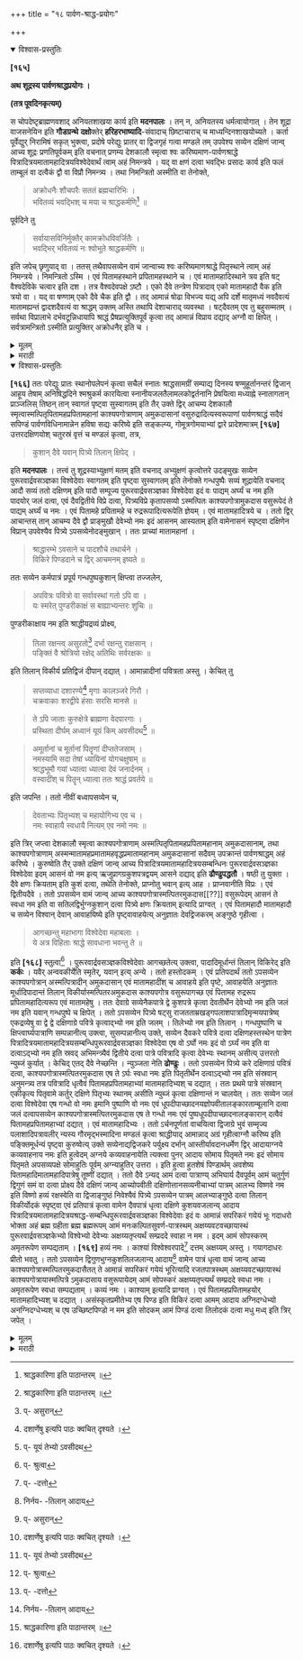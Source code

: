 +++
title = "१८ पार्वण-श्राद्ध-प्रयोगः"

+++


<details open><summary>विश्वास-प्रस्तुतिः</summary>

**[१६५]**

**अथ शूद्रस्य पार्वणश्राद्धप्रयोगः ।**

**(तत्र पूवदिनकृत्यम्)**

स चोपदेष्टृब्राह्मणवशाद् अनियतशाखया कार्य इति **मदनपालः** । तन् न, अनियतस्य धर्मत्वायोगात् । तेन शूद्रा वाजसनेयिन इति **गौडग्रन्थे** **दक्षो**क्तेर् **हरिहरभाष्यादि**-संवादाच् छिष्टाचाराच् च माध्यन्दिनशाखयोच्यते । कर्ता पूर्वेद्युर् निरामिषं सकृत् भुक्त्वा, प्रदोषे परेद्युः प्रातर् वा द्विजगृहं गत्वा मण्डले तम् उपवेश्य सव्येन दक्षिणं जान्व् आच्य शूद्रः प्रणतिपूर्वकम् इति वचनात् प्रणम्य देशकालौ स्मृत्वा श्वः करिष्यमाण-पार्वणश्राद्धे पित्रादित्रयमातामहादित्रयविश्वेदेवार्थं त्वाम् अहं निमन्त्रये । यद् वा क्षणं दत्वा भवद्भिः प्रसादः कार्य इति फलं ताम्बूलं वा दत्वैकं द्वौ वा विप्रौ निमन्त्र्य । तथा निमन्त्रितो अस्मीति वा तेनोक्ते,

> अक्रोधनैः शौचपरैः सततं ब्रह्मचारिभिः ।  
भवितव्यं भवद्भिश् च मया च श्राद्धकर्मणि[^१] ॥

[^१]: श्राद्धकारिणा इति पाठान्तरम् ॥

पूर्वदिने तु 

> सर्वायासविनिर्मुक्तैर् कामक्रोधविवर्जितैः ।  
भवद्भिर् भवितव्यं नः श्वोभूते श्राद्धकर्मणि ॥

इति जपेच् छृणुयाद् वा । ततस् तथैवापसव्येन वामं जान्वाच्य श्वः करिष्यमाणश्राद्धे पितृस्थाने त्वाम् अहं निमन्त्रये । निमन्त्रितो ऽस्मि । एवं पितामहस्थाने प्रपितामहस्थाने च । एवं मातामहादिस्थाने त्रय इति षट् वैश्वदेविके चत्वार इति दश । तत्र वैश्वदेवपक्षे ऽष्टौ । एको दैवे तन्त्रेण पित्रादाव् एको मातामहादौ वैक इति त्रयो वा । यद् वा षण्णाम् एको दैवे चैक इति द्वौ । तद् आमान्नं षोढा विभज्य यद्य् अपि दर्शे मातृमध्यं नवदैवत्यं मातामह्यन्तं द्वादशदैवत्यं वा श्राद्धम् उक्तम् अस्ति तथापि देशाचाराद् व्यवस्था । षट्दैवतम् एव तु बहुसम्मतम् । सर्वथा विप्रालाभे दर्भवटून्निधायापि श्राद्धं प्रैषप्रत्युक्तिपूर्वं कृत्वा तद् आमान्नं विप्राय दद्याद् अग्नौ वा क्षिपेत् । सर्वत्रामन्त्रितो ऽस्मीति प्रत्युक्तिर् अक्रोधनैर् इति च ।
</details>

<details><summary>मूलम्</summary>

**[१६५]**

**अथ शूद्रस्य पार्वणश्राद्धप्रयोगः ।**

**(तत्र पूवदिनकृत्यम्)**

स चोपदेष्टृब्राह्मणवशाद् अनियतशाखया कार्य इति **मदनपालः** । तन् न, अनियतस्य धर्मत्वायोगात् । तेन शूद्रा वाजसनेयिन इति **गौडग्रन्थे** **दक्षो**क्तेर् **हरिहरभाष्यादि**-संवादाच् छिष्टाचाराच् च माध्यन्दिनशाखयोच्यते । कर्ता पूर्वेद्युर् निरामिषं सकृत् भुक्त्वा, प्रदोषे परेद्युः प्रातर् वा द्विजगृहं गत्वा मण्डले तम् उपवेश्य सव्येन दक्षिणं जान्व् आच्य शूद्रः प्रणतिपूर्वकम् इति वचनात् प्रणम्य देशकालौ स्मृत्वा श्वः करिष्यमाण-पार्वणश्राद्धे पित्रादित्रयमातामहादित्रयविश्वेदेवार्थं त्वाम् अहं निमन्त्रये । यद् वा क्षणं दत्वा भवद्भिः प्रसादः कार्य इति फलं ताम्बूलं वा दत्वैकं द्वौ वा विप्रौ निमन्त्र्य । तथा निमन्त्रितो अस्मीति वा तेनोक्ते,

> अक्रोधनैः शौचपरैः सततं ब्रह्मचारिभिः ।  
भवितव्यं भवद्भिश् च मया च श्राद्धकर्मणि[^१] ॥

[^१]: श्राद्धकारिणा इति पाठान्तरम् ॥

पूर्वदिने तु 

> सर्वायासविनिर्मुक्तैर् कामक्रोधविवर्जितैः ।  
भवद्भिर् भवितव्यं नः श्वोभूते श्राद्धकर्मणि ॥

इति जपेच् छृणुयाद् वा । ततस् तथैवापसव्येन वामं जान्वाच्य श्वः करिष्यमाणश्राद्धे पितृस्थाने त्वाम् अहं निमन्त्रये । निमन्त्रितो ऽस्मि । एवं पितामहस्थाने प्रपितामहस्थाने च । एवं मातामहादिस्थाने त्रय इति षट् वैश्वदेविके चत्वार इति दश । तत्र वैश्वदेवपक्षे ऽष्टौ । एको दैवे तन्त्रेण पित्रादाव् एको मातामहादौ वैक इति त्रयो वा । यद् वा षण्णाम् एको दैवे चैक इति द्वौ । तद् आमान्नं षोढा विभज्य यद्य् अपि दर्शे मातृमध्यं नवदैवत्यं मातामह्यन्तं द्वादशदैवत्यं वा श्राद्धम् उक्तम् अस्ति तथापि देशाचाराद् व्यवस्था । षट्दैवतम् एव तु बहुसम्मतम् । सर्वथा विप्रालाभे दर्भवटून्निधायापि श्राद्धं प्रैषप्रत्युक्तिपूर्वं कृत्वा तद् आमान्नं विप्राय दद्याद् अग्नौ वा क्षिपेत् । सर्वत्रामन्त्रितो ऽस्मीति प्रत्युक्तिर् अक्रोधनैर् इति च । 

</details>

<details><summary>मराठी</summary>

यानन्तर शूद्राचा पार्वणश्राद्धप्रयोग साङ्गतो. 

तो, "याज्ञिक चालविणाऱ्या पुरोहिताची जी शाखा असेल, त्या शाखेने करावा," असे मदनपाल ह्मणतो, ते योग्य नाहीम्; कारण, में अनियमित असेल त्याम धर्मत्वाचा असम्भ व आहे. याकरितां" - शूद्र, वाजसनेयी होत," असे गौडग्रन्थाम्त दक्षवचन असून हरिहर भाष्यादिकाञ्चाही तसाच अभिप्राय असून, शिष्टाचार तदनुसारच आहे झणून, हा प्रयोग, माध्यन्दिनीयशाखेने चालवावा. तो असा की,-श्राद्धक ने पूर्व दिवशी मांसरहि. त, एक वेळ दिवसाच जेवून, त्याच दिवसी प्रदोषकाली, किंवा श्राद्धदिवसीं प्रातःकाळी ब्राह्मणाञ्च्या घरी जाऊन, मण्डलावर त्याम्स बसवून, डाव्या बाजूस उजवा हात गुडम्यान्तून घेऊन,-"शूद्राने नमस्कारपूर्वक आमन्त्रण द्यावें." असे वचन असल्यामुळे ब्राह्मणाम्स नम स्कार करून, देशकाल स्मरून - श्वः करिष्यमाण - (श्राद्धदिनीच आमन्त्रण करायाचें असेल तर, श्वः येथे अद्य ह्मणावेम्) पार्वणश्राद्धे पितृत्रयमातामहादित्रयविश्वेदेवार्थं त्वामहं निमन्त्रये । असे ह्मणावेम्. अथवा हे ह्मणून क्षण देऊन,- भवद्भिः प्रसादः कार्यः ह्मणून फल किंवा ताम्बूल देऊन, एक किंवा दोन ब्राह्मणाम्स आमन्त्रण देऊन, बहुत बरें (अथवा निमन्त्रितोस्मि) असे त्याने मटल्यावर,- 

> अक्रोधनः शौचपरैः सततं ब्रह्मचारिभिः ॥  
भवितव्यं भवद्भिश्च मया च श्राद्धकारिणा ॥ १ ॥ 

हा मन्त्र ह्मणावा. पूर्व दिवसीं आमन्त्रण करायाचे असेल तर, 

> सर्वायासविनिर्मुक्तैः कामक्रोधविवर्जितैः ॥  
भवद्भिर्भवितव्यं नः श्वोभूते श्राद्धकर्मणि ॥ १ ॥ 

मणून प्रार्थना करावी. नन्तर त सेम्च अपमव्याने डाव्या गुडन्याच्या आम्त हात घेऊन,- श्वः करिष्यमाणश्राद्धे पितृस्थाने त्वामहं निमन्त्रये । अमें मटल्यावर ब्राह्मणाने निमन्त्रितोऽस्मि असे ह्मणावे. असेञ्च-पिता महमपितामहमातामहादि ३ स्थाने ह्मणून पूर्ववत् निमन्त्रण द्यावे. हे ब्राह्मण पितृ. स्थानी ६ व वैश्वदेविक ४ मिळून १०, अथवा वैश्वदेवपक्षी पित्रादि ६ व दैव २ मिळून ८, देवस्थानी १ पित्रादि १ मातामहादिस्थानी १ मिळून ३, किंवा पित्रादिद च्या स्थानी १ व देवस्थानी १ असे दोनन ब्राह्मण असावे. यान्तून पाहिने त्या पक्षाने साङ्गावे. आमान्नाचे ६ भाग करावे. जरी दर्शश्राद्धान्त, मातृमभ्य ९ देवत्य व माता मह्यम्त १२ दैवत्य श्राद्ध माङ्गितले आहे तरी, त्यान्नी देशानागनुमार व्यवस्था जाणावी. पइदैवत हेच बहुत शिष्टाम्स मान्य आहे. मर्वथा विप्र न मिळाल्यास दर्भबटु ठेवून, प्रेप व प्रतिवचनयुक्त श्राद्ध करून, विप्राम्म आमान्ने द्यावी. किंवा अग्नीत घालावी. सर्वत्र ब्राह्म. णान्नीं-आमन्त्रितोऽस्मि अमें प्रतिवचन दिल्यावर "अक्रोध०" ? अथवा "सर्वायास वि०" २ या मन्त्रान्नी प्रार्थना करावी. 
</details>

<details open><summary>विश्वास-प्रस्तुतिः</summary>

**[१६६]** ततः परेद्युः प्रातः स्थानोपलेपनं कृत्वा सचैलं स्नातः श्राद्धसामग्रीं सम्पाद्य दिनस्य षण्मुहूर्तानन्तरं द्विजान् आहूय तेषाम् अनिषिद्धदिने श्मश्रुकर्म कारयित्वा स्नानीयजलतैलामलकोद्वर्तनानि प्रेषयित्वा मध्याह्ने स्नातागतान् प्राञ्जलिस् तिष्ठन् तान् स्वागतं पृष्ट्वा सुस्वागतम् इति तैर् उक्ते द्विर् आचम्य देशकालौ स्मृत्वास्मत्पितृपितामहप्रपितामहानां काश्यपगोत्राणाम् अमुकदासानां वसुरुद्रादित्यस्वरूपाणां पार्वणश्राद्धं सदैवं सपिण्डं पार्वणविधिनामान्नेन हविषा सद्यः करिष्ये इति सङ्कल्प्य, गोमूत्रगोमयाभ्यां द्वारे प्रादेशमात्रम् **[१६७]** उत्तरदक्षिणयोश् चतुरस्रं वृत्तं च मण्डलं कृत्वा, तत्र,

> कुशान् दैवे यवान् पित्र्ये तिलान् क्षिपेद् ।

इति **मदनपालः** । तत्त्वं तु शूद्रस्याभ्युक्षणं मतम् इति वचनाद् अभ्युक्षणं कृत्वोत्तरे उदङ्मुखः सव्येन पुरूरवार्द्रवसञ्ज्ञका विश्वेदेवाः स्वागतम् इति पृष्ट्वा सुस्वागतम् इति तेनोक्ते गन्धपुष्पैः सव्यं शूद्रायेति वचनाद् आदौ सव्यं ततो दक्षिणम् इति पादौ सम्पूज्य पुरूरवार्द्रवसञ्ज्ञका विश्वेदेवा इदं वः पाद्यम् अर्घ्यं च नम इति पादयोर् जलं दत्वा, एवं दैवद्वितीये विप्रे दत्वा, पित्र्यविप्रे कृतापसव्यो ऽस्मत्पितः काश्यपगोत्रामुकदास वसुरूपेदं ते पाद्यम् अर्घ्यं च नमः । एवं पितामहे प्रपितामहे च रुद्ररूपादित्यरूपेति ज्ञेयम् । एवं मातामहादित्रये च । ततो द्विर् आचान्तस् तान् आचम्य दैवे द्वौ प्राङ्मुखौ देवेभ्यो नमः इदं आसनम् आस्यताम् इति वामेनासनं स्पृष्ट्वा दक्षिणेन विप्रान् उपवेश्यैव पित्र्ये ऽपसव्येनोदङ्मुखान् । ततः प्राच्यां मातामहानां ।

> श्राद्धारम्भे ऽवसाने च पादशौचे तथार्चने ।  
विकिरे पिण्डदाने च द्विर् आचमनम् इष्यते ॥

ततः सव्येन कर्मपात्रं प्रपूर्य गन्धपुष्पकुशान् क्षिप्त्वा तज्जलेन,

> अपवित्रः पवित्रो वा सर्वावस्थां गतो ऽपि वा ।  
यः स्मरेत् पुण्डरीकाक्षं स बाह्याभ्यन्तरः शुचिः ॥

पुण्डरीकाक्षाय नम इति श्राद्धीयद्रव्यं प्रोक्ष्य,

> तिला रक्षन्त्व् असुरतो[^५८] दर्भा रक्षन्तु राक्षसान् ।  
पङ्क्तिं वै श्रोत्रियो रक्षेद् अतिथिः सर्वरक्षकः ॥

[^५८]:
     प्- असुरान्

इति तिलान् विकीर्य प्रतिद्विजं दीपान् दद्यात् । आमान्नादीनां पवित्रता अस्तु । केचित् तु 

> सप्तव्याधा दशारण्ये[^२] मृगाः कालञ्जरे गिरौ ।  
चक्रवाकाः शरद्वीपे हंसाः सरसि मानसे ॥

[^२]: दशार्णेषु इत्यपि पाठः क्वचित् दृश्यते ।

> ते ऽपि जाताः कुरुक्षेत्रे ब्राह्मणा वेदपारगाः ।  
प्रस्थिता दीर्घम् अध्वानं यूयं किम् अवसीदथ[^५९] ॥

[^५९]:
     प्- यूयं तेभ्यो ऽवसीदथ

> अमूर्तानां च मूर्तानां पितॄणां दीप्ततेजसाम् ।  
नमस्यामि सदा तेषां ध्यायिनां योगचक्षुषाम् ॥  
श्राद्धभूमौ गयां ध्यात्वा ध्यात्वा देवं जनार्दनम् ।  
वस्वादींश् च पितॄन् ध्यात्वा ततः श्राद्धं प्रवर्तये ॥

इति जपन्ति । ततो नीवीं बध्वापसव्येन च, 

> देवताभ्यः पितृभ्यश् च महायोगिभ्य एव च ।  
नमः स्वाहायै स्वधायै नित्यम् एव नमो नमः ॥

इति त्रिर् जप्त्वा देशकालौ स्मृत्वा काश्यपगोत्राणाम् अस्मत्पितृपितामहप्रपितामहानाम् अमुकदासानाम्, तथा काश्यपगोत्राणाम् अस्मन्मातामहप्रमातामहवृद्धप्रमातामहानाम् अमुकदासानां सदैवम् उपक्रान्तं पार्वणश्राद्धम् अहं करिष्ये । कुरुष्वेति तैर् उक्ते दक्षिणं जान्व् आच्य पित्रादित्रयमातामहादित्रयसम्बन्धिनः पुरूरवार्द्रवसञ्ज्ञका विश्वेदेवा इदम् आसनं वो नम इत्य् ऋजुप्रागग्रकुशपत्रद्वयम् आसने दद्याद् इति **ढौण्ढुपद्धतौ** । षष्ठी तु युक्ता । दैवे क्षणः क्रियताम् इति कुशं दत्वा, तथेति तेनोक्ते, प्राप्नोतु भवान् इत्य् आह । प्राप्नवानीति विप्रः । एवं द्वितीयदैवे । ततो ऽपसव्येन वामं जान्व् आच्य काश्यपगोत्रास्मत्पितरमुकदास[[??]] वसुरूपेदम् आसनं ते स्वधा नम इति वा सतिलद्विर्भुग्नकुशान् दत्वा पित्र्ये क्षणः क्रियताम् इत्यादि प्राग्वत् । एवं पितामहादौ मातामहादौ च सव्येन विश्वान् देवान् आवाहयिष्ये इति पृष्ट्वावाहयेत्य् अनुज्ञातः देवद्विजकरम् अङ्गुष्ठे गृहीत्वा । 

> आगच्छन्तु महाभागा विश्वेदेवा महाबलाः ।  
ये अत्र विहिताः श्राद्धे सावधाना भवन्तु ते ॥

इति **[१६८]** स्तुत्वा[^६०] । पुरूरवार्द्रवसञ्ज्ञकविश्वेदेवाः आगच्छतेत्य् उक्त्वा, पादादिमूर्धान्तं तिलान् विकिरेद् इति **कर्कः** । यवैर् अन्ववकीर्येति स्मृतेर्, यवान् इत्य् अन्ये । ततो हस्तोदकम् । एवं प्रतिपदार्थं ततो ऽपसव्येन काश्यपगोत्रान् अस्मत्पित्रादीन् अमुकदासान् एवं मातामहादींश् च आवाहये इति पृष्टे, आवाहयेति अनुज्ञातः मूर्धादिपादान्तं तिलान् विकीर्यास्मत्पितरअमुकदास काश्यपगोत्र वसुरूपागच्छ एवं पितामह रुद्ररूप प्रपितामहादित्यरूप एवं मातामहेषु । ततः देवाग्रे सव्येनैकपात्रे द्वे कुशपत्रे कृत्वा देवतीर्थेन देवेभ्यो नम इति जलं नम इति यवान् गन्धपुष्पे च क्षिपेत् । ततो ऽपसव्येन पित्र्ये षट्सु राजतताम्रखड्गपलाशपात्रादिमृन्मयपात्रेष्व् एकद्रव्येषु वा द्वे द्वे दक्षिणाग्रे पवित्रे कृत्वाद्भ्यो नम इति जलम् । तिलेभ्यो नम इति तिलान् । गन्धपुष्पाणि च क्षिप्त्वार्घ्यपात्राणि सम्पन्नानीत्य् उक्त्वा, सुसम्पन्नानीत्य् उक्ते, सव्येन दैवकरे पवित्रे दत्वा दक्षिणहस्तस्थेन पात्रेण पित्रादित्रयमातामहादित्रयसम्बन्धिपुरूरवार्द्रवसञ्ज्ञका विश्वेदेवा एष वो ऽर्घो नमः इदं वो ऽर्घ्यं नम इति वा दत्वाऽद्भ्यो नम इति स्रवद् अभिमन्त्र्यैवं द्वितीये दत्वा पात्रे पवित्रादि कृत्वा देवेभ्यः स्थानम् असीत्य् उत्तरतो न्युब्जं कुर्यात् । केचिद् एतद् दैवे नेच्छन्ति । न्युञ्जता नेति **ढोण्ढुः** । ततो ऽपसव्येन पित्र्ये करे दक्षिणाग्रं पवित्रं दत्वा, काश्यपगोत्रास्मत्पितरमुकदास एष ते ऽर्घः स्वधा नमः इति पितृतीर्थेन दत्वाऽद्भ्यो नम इति संस्रवान् अनुमन्त्र्य तत्र पवित्रादि धृत्वैवं पितामहप्रपितामहाभ्यां मातामहादिभ्यश् च दद्यात् । ततः प्रथमे पात्रे संस्रवान् एकीकृत्य पितृवामे कर्तुर् दक्षिणे पितृभ्यः स्थानम् असीति न्युब्जं कृत्वा दक्षिणान्तं न चालयेत् । ततः सव्येन जलं दत्वा विश्वेदेवा एष गन्धो वो नमः इमानि पुष्पाणि वो नमः एवं धूपदीपाच्छादनयज्ञोपवीतालङ्कारताम्बूलानि दत्वा जलं दत्वापसव्येन काश्यपगोत्रास्मत्पितरमुकदास एष ते गन्धो नमः एवं पुष्पधूपदीपाच्छादनालङ्कारान् दत्वैवं पितामहप्रपितामहाभ्यां दद्यात् । एवं मातामहादिभ्यः । ततो ऽर्चनपूर्णतां वाचयित्वा द्विजाग्रे भुवं सम्मृज्य पलाशादिपत्रावलीर् न्यस्य गौरमृद्भस्मादिना मण्डलं कृत्वा श्राद्धीयाद् आमान्नाद् अग्रं गृहीत्वाग्नौ करिष्य इति पङ्क्तिमूर्धन्यं पृष्ट्वा कुरुष्वेत्य् उक्ते सव्येनाद्यद्विजकरे पर्युक्ष्य दर्भान् आस्तीर्यावदानधर्मेण द्विर् आदायाग्नये कव्यवाहनाय नमः इति हुत्वेदम् अग्नये कव्यवाहनायेति त्यक्त्वा पुनर् आदाय सोमाय पितृमते नमः इदं सोमाय पितृमते अपसव्यपक्षे सोमाहुतिः पूर्वम् अग्न्याहुतिर् उत्तरा । इति हुत्वा हुतशेषं पिण्डार्थम् अवशेष्य पितामहादिमातामहादिपात्रेषु तूष्णीं दद्यात् । ततो दैवे ऽन्यद् आमं दत्वा पात्राण्य् अभिघार्य दैवपूर्वम् आमं चतुर्गुणं द्विगुणं समं वा दत्वा प्रोक्ष्य दैवे दक्षिणं जान्व् आच्योपवीती दक्षिणोत्तानसव्यनीचाभ्यां पात्रम् आलभ्य विष्णवे नम इति विष्णो हव्यं रक्षस्वेति वा द्विजाङ्गुष्ठं निवेश्यैवं पित्र्ये ऽपसव्येन पात्रम् आलभ्याङ्गुष्ठे दत्वा तिलान् विकीर्योदकं स्पृष्ट्वा एवं प्रतिपात्रं कृत्वा वामेन दैवपात्रं धृत्वा दक्षिणे कुशयवजलान्य् आदाय पित्रादित्रयमातामहादित्रयश्राद्ध-सम्बन्धिपुरूरवार्द्रवसञ्ज्ञका विश्वेदेवाः इदं वः आमान्नं सपरिकरं गयेयं भूः गदाधरो भोक्ता अहं ब्रह्म ग्रहीता ब्रह्म ब्रह्मरूपम् आमं मनःकल्पितसुवर्ण-पात्रस्थम् अक्षय्यवटवच्छायास्थं पुरूरवार्द्रवसञ्ज्ञकेभ्यो विश्वेभ्यो देवेभ्यः अक्षय्यतृप्त्यर्थं सम्प्रददे स्वाहा न मम । इदम् आमं सोपस्करम् अमृतरूपेण सम्पद्यताम् । **[१६९]** हव्यं नमः । काश्यां विश्वेश्वरपादे[^६१] दत्तम् अक्षय्यम् अस्तु । गयागदाधरः प्रीतो भवतु । ततो ऽपसव्येन द्विगुणभुग्नकुशतिलजलान्य् आदाय[^६२] वामेन पात्रं धृत्वा वामं जान्व् आच्य काश्यपगोत्रास्मत्पितरमुकदासैतत् ते आमान्नं सपरिकरं गयेयं भूरित्यादि रजतपात्रस्थम् अक्षय्यवटच्छायास्थं काश्यपगोत्रायास्मत्पित्रे ऽमुकदासाय वसुरूपायेदम् आमं सोपस्करं अक्षय्यतृप्त्यर्थं सम्प्रददे स्वधा नमः । अमृतरूपेण स्वधा सम्पद्यताम् । कव्यं नमः । काश्याम् इत्यादि प्राग्वत् । एवं पितामहप्रपितामहयोर् मातामहादिभ्यश् च दद्यात् । असंस्कृतप्रमीतेभ्य एष पिण्ड इति विकिरं दत्वा आमम् आदाय अग्निदग्धेभ्यो अनग्निदग्धेभ्यश् च एष उच्छिष्टपिण्डो न मम इति सोदकम् आमं पिण्डं दत्वा तिलोदकं दत्वा मधु मध्व् इति त्रिर् जपेत् । 

[^६०]:
     प्- श्रुत्वा

[^६१]:
     प्- -दत्तो

[^६२]:
     निर्नय- -तिलान् आदाय
</details>

<details><summary>मूलम्</summary>

**[१६६]** ततः परेद्युः प्रातः स्थानोपलेपनं कृत्वा सचैलं स्नातः श्राद्धसामग्रीं सम्पाद्य दिनस्य षण्मुहूर्तानन्तरं द्विजान् आहूय तेषाम् अनिषिद्धदिने श्मश्रुकर्म कारयित्वा स्नानीयजलतैलामलकोद्वर्तनानि प्रेषयित्वा मध्याह्ने स्नातागतान् प्राञ्जलिस् तिष्ठन् तान् स्वागतं पृष्ट्वा सुस्वागतम् इति तैर् उक्ते द्विर् आचम्य देशकालौ स्मृत्वास्मत्पितृपितामहप्रपितामहानां काश्यपगोत्राणाम् अमुकदासानां वसुरुद्रादित्यस्वरूपाणां पार्वणश्राद्धं सदैवं सपिण्डं पार्वणविधिनामान्नेन हविषा सद्यः करिष्ये इति सङ्कल्प्य, गोमूत्रगोमयाभ्यां द्वारे प्रादेशमात्रम् **[१६७]** उत्तरदक्षिणयोश् चतुरस्रं वृत्तं च मण्डलं कृत्वा, तत्र,

> कुशान् दैवे यवान् पित्र्ये तिलान् क्षिपेद् ।

इति **मदनपालः** । तत्त्वं तु शूद्रस्याभ्युक्षणं मतम् इति वचनाद् अभ्युक्षणं कृत्वोत्तरे उदङ्मुखः सव्येन पुरूरवार्द्रवसञ्ज्ञका विश्वेदेवाः स्वागतम् इति पृष्ट्वा सुस्वागतम् इति तेनोक्ते गन्धपुष्पैः सव्यं शूद्रायेति वचनाद् आदौ सव्यं ततो दक्षिणम् इति पादौ सम्पूज्य पुरूरवार्द्रवसञ्ज्ञका विश्वेदेवा इदं वः पाद्यम् अर्घ्यं च नम इति पादयोर् जलं दत्वा, एवं दैवद्वितीये विप्रे दत्वा, पित्र्यविप्रे कृतापसव्यो ऽस्मत्पितः काश्यपगोत्रामुकदास वसुरूपेदं ते पाद्यम् अर्घ्यं च नमः । एवं पितामहे प्रपितामहे च रुद्ररूपादित्यरूपेति ज्ञेयम् । एवं मातामहादित्रये च । ततो द्विर् आचान्तस् तान् आचम्य दैवे द्वौ प्राङ्मुखौ देवेभ्यो नमः इदं आसनम् आस्यताम् इति वामेनासनं स्पृष्ट्वा दक्षिणेन विप्रान् उपवेश्यैव पित्र्ये ऽपसव्येनोदङ्मुखान् । ततः प्राच्यां मातामहानां ।

> श्राद्धारम्भे ऽवसाने च पादशौचे तथार्चने ।  
विकिरे पिण्डदाने च द्विर् आचमनम् इष्यते ॥

ततः सव्येन कर्मपात्रं प्रपूर्य गन्धपुष्पकुशान् क्षिप्त्वा तज्जलेन,

> अपवित्रः पवित्रो वा सर्वावस्थां गतो ऽपि वा ।  
यः स्मरेत् पुण्डरीकाक्षं स बाह्याभ्यन्तरः शुचिः ॥

पुण्डरीकाक्षाय नम इति श्राद्धीयद्रव्यं प्रोक्ष्य,

> तिला रक्षन्त्व् असुरतो[^५८] दर्भा रक्षन्तु राक्षसान् ।  
पङ्क्तिं वै श्रोत्रियो रक्षेद् अतिथिः सर्वरक्षकः ॥

[^५८]:
     प्- असुरान्

इति तिलान् विकीर्य प्रतिद्विजं दीपान् दद्यात् । आमान्नादीनां पवित्रता अस्तु । <u>केचित्</u> तु 

> सप्तव्याधा दशारण्ये[^२] मृगाः कालञ्जरे गिरौ ।  
चक्रवाकाः शरद्वीपे हंसाः सरसि मानसे ॥

[^२]: दशार्णेषु इत्यपि पाठः क्वचित् दृश्यते ।

> ते ऽपि जाताः कुरुक्षेत्रे ब्राह्मणा वेदपारगाः ।  
प्रस्थिता दीर्घम् अध्वानं यूयं किम् अवसीदथ[^५९] ॥

[^५९]:
     प्- यूयं तेभ्यो ऽवसीदथ

> अमूर्तानां च मूर्तानां पितॄणां दीप्ततेजसाम् ।  
नमस्यामि सदा तेषां ध्यायिनां योगचक्षुषाम् ॥  
श्राद्धभूमौ गयां ध्यात्वा ध्यात्वा देवं जनार्दनम् ।  
वस्वादींश् च पितॄन् ध्यात्वा ततः श्राद्धं प्रवर्तये ॥

इति जपन्ति । ततो नीवीं बध्वापसव्येन च, 

> देवताभ्यः पितृभ्यश् च महायोगिभ्य एव च ।  
नमः स्वाहायै स्वधायै नित्यम् एव नमो नमः ॥

इति त्रिर् जप्त्वा देशकालौ स्मृत्वा काश्यपगोत्राणाम् अस्मत्पितृपितामहप्रपितामहानाम् अमुकदासानाम्, तथा काश्यपगोत्राणाम् अस्मन्मातामहप्रमातामहवृद्धप्रमातामहानाम् अमुकदासानां सदैवम् उपक्रान्तं पार्वणश्राद्धम् अहं करिष्ये । कुरुष्वेति तैर् उक्ते दक्षिणं जान्व् आच्य पित्रादित्रयमातामहादित्रयसम्बन्धिनः पुरूरवार्द्रवसञ्ज्ञका विश्वेदेवा इदम् आसनं वो नम इत्य् ऋजुप्रागग्रकुशपत्रद्वयम् आसने दद्याद् इति **ढौण्ढुपद्धतौ** । षष्ठी तु युक्ता । दैवे क्षणः क्रियताम् इति कुशं दत्वा, तथेति तेनोक्ते, प्राप्नोतु भवान् इत्य् आह । प्राप्नवानीति विप्रः । एवं द्वितीयदैवे । ततो ऽपसव्येन वामं जान्व् आच्य काश्यपगोत्रास्मत्पितरमुकदास[[??]] वसुरूपेदम् आसनं ते स्वधा नम इति वा सतिलद्विर्भुग्नकुशान् दत्वा पित्र्ये क्षणः क्रियताम् इत्यादि प्राग्वत् । एवं पितामहादौ मातामहादौ च सव्येन विश्वान् देवान् आवाहयिष्ये इति पृष्ट्वावाहयेत्य् अनुज्ञातः देवद्विजकरम् अङ्गुष्ठे गृहीत्वा । 

> आगच्छन्तु महाभागा विश्वेदेवा महाबलाः ।  
ये अत्र विहिताः श्राद्धे सावधाना भवन्तु ते ॥

इति **[१६८]** स्तुत्वा[^६०] । पुरूरवार्द्रवसञ्ज्ञकविश्वेदेवाः आगच्छतेत्य् उक्त्वा, पादादिमूर्धान्तं तिलान् विकिरेद् इति **कर्कः** । यवैर् अन्ववकीर्येति स्मृतेर्, यवान् इत्य् <u>अन्ये</u> । ततो हस्तोदकम् । एवं प्रतिपदार्थं ततो ऽपसव्येन काश्यपगोत्रान् अस्मत्पित्रादीन् अमुकदासान् एवं मातामहादींश् च आवाहये इति पृष्टे, आवाहयेति अनुज्ञातः मूर्धादिपादान्तं तिलान् विकीर्यास्मत्पितरअमुकदास काश्यपगोत्र वसुरूपागच्छ एवं पितामह रुद्ररूप प्रपितामहादित्यरूप एवं मातामहेषु । ततः देवाग्रे सव्येनैकपात्रे द्वे कुशपत्रे कृत्वा देवतीर्थेन देवेभ्यो नम इति जलं नम इति यवान् गन्धपुष्पे च क्षिपेत् । ततो ऽपसव्येन पित्र्ये षट्सु राजतताम्रखड्गपलाशपात्रादिमृन्मयपात्रेष्व् एकद्रव्येषु वा द्वे द्वे दक्षिणाग्रे पवित्रे कृत्वाद्भ्यो नम इति जलम् । तिलेभ्यो नम इति तिलान् । गन्धपुष्पाणि च क्षिप्त्वार्घ्यपात्राणि सम्पन्नानीत्य् उक्त्वा, सुसम्पन्नानीत्य् उक्ते, सव्येन दैवकरे पवित्रे दत्वा दक्षिणहस्तस्थेन पात्रेण पित्रादित्रयमातामहादित्रयसम्बन्धिपुरूरवार्द्रवसञ्ज्ञका विश्वेदेवा एष वो ऽर्घो नमः इदं वो ऽर्घ्यं नम इति वा दत्वाऽद्भ्यो नम इति स्रवद् अभिमन्त्र्यैवं द्वितीये दत्वा पात्रे पवित्रादि कृत्वा देवेभ्यः स्थानम् असीत्य् उत्तरतो न्युब्जं कुर्यात् । <u>केचिद्</u> एतद् दैवे नेच्छन्ति । न्युञ्जता नेति **ढोण्ढुः** । ततो ऽपसव्येन पित्र्ये करे दक्षिणाग्रं पवित्रं दत्वा, काश्यपगोत्रास्मत्पितरमुकदास एष ते ऽर्घः स्वधा नमः इति पितृतीर्थेन दत्वाऽद्भ्यो नम इति संस्रवान् अनुमन्त्र्य तत्र पवित्रादि धृत्वैवं पितामहप्रपितामहाभ्यां मातामहादिभ्यश् च दद्यात् । ततः प्रथमे पात्रे संस्रवान् एकीकृत्य पितृवामे कर्तुर् दक्षिणे पितृभ्यः स्थानम् असीति न्युब्जं कृत्वा दक्षिणान्तं न चालयेत् । ततः सव्येन जलं दत्वा विश्वेदेवा एष गन्धो वो नमः इमानि पुष्पाणि वो नमः एवं धूपदीपाच्छादनयज्ञोपवीतालङ्कारताम्बूलानि दत्वा जलं दत्वापसव्येन काश्यपगोत्रास्मत्पितरमुकदास एष ते गन्धो नमः एवं पुष्पधूपदीपाच्छादनालङ्कारान् दत्वैवं पितामहप्रपितामहाभ्यां दद्यात् । एवं मातामहादिभ्यः । ततो ऽर्चनपूर्णतां वाचयित्वा द्विजाग्रे भुवं सम्मृज्य पलाशादिपत्रावलीर् न्यस्य गौरमृद्भस्मादिना मण्डलं कृत्वा श्राद्धीयाद् आमान्नाद् अग्रं गृहीत्वाग्नौ करिष्य इति पङ्क्तिमूर्धन्यं पृष्ट्वा कुरुष्वेत्य् उक्ते सव्येनाद्यद्विजकरे पर्युक्ष्य दर्भान् आस्तीर्यावदानधर्मेण द्विर् आदायाग्नये कव्यवाहनाय नमः इति हुत्वेदम् अग्नये कव्यवाहनायेति त्यक्त्वा पुनर् आदाय सोमाय पितृमते नमः इदं सोमाय पितृमते अपसव्यपक्षे सोमाहुतिः पूर्वम् अग्न्याहुतिर् उत्तरा । इति हुत्वा हुतशेषं पिण्डार्थम् अवशेष्य पितामहादिमातामहादिपात्रेषु तूष्णीं दद्यात् । ततो दैवे ऽन्यद् आमं दत्वा पात्राण्य् अभिघार्य दैवपूर्वम् आमं चतुर्गुणं द्विगुणं समं वा दत्वा प्रोक्ष्य दैवे दक्षिणं जान्व् आच्योपवीती दक्षिणोत्तानसव्यनीचाभ्यां पात्रम् आलभ्य विष्णवे नम इति विष्णो हव्यं रक्षस्वेति वा द्विजाङ्गुष्ठं निवेश्यैवं पित्र्ये ऽपसव्येन पात्रम् आलभ्याङ्गुष्ठे दत्वा तिलान् विकीर्योदकं स्पृष्ट्वा एवं प्रतिपात्रं कृत्वा वामेन दैवपात्रं धृत्वा दक्षिणे कुशयवजलान्य् आदाय पित्रादित्रयमातामहादित्रयश्राद्ध-सम्बन्धिपुरूरवार्द्रवसञ्ज्ञका विश्वेदेवाः इदं वः आमान्नं सपरिकरं गयेयं भूः गदाधरो भोक्ता अहं ब्रह्म ग्रहीता ब्रह्म ब्रह्मरूपम् आमं मनःकल्पितसुवर्ण-पात्रस्थम् अक्षय्यवटवच्छायास्थं पुरूरवार्द्रवसञ्ज्ञकेभ्यो विश्वेभ्यो देवेभ्यः अक्षय्यतृप्त्यर्थं सम्प्रददे स्वाहा न मम । इदम् आमं सोपस्करम् अमृतरूपेण सम्पद्यताम् । **[१६९]** हव्यं नमः । काश्यां विश्वेश्वरपादे[^६१] दत्तम् अक्षय्यम् अस्तु । गयागदाधरः प्रीतो भवतु । ततो ऽपसव्येन द्विगुणभुग्नकुशतिलजलान्य् आदाय[^६२] वामेन पात्रं धृत्वा वामं जान्व् आच्य काश्यपगोत्रास्मत्पितरमुकदासैतत् ते आमान्नं सपरिकरं गयेयं भूरित्यादि रजतपात्रस्थम् अक्षय्यवटच्छायास्थं काश्यपगोत्रायास्मत्पित्रे ऽमुकदासाय वसुरूपायेदम् आमं सोपस्करं अक्षय्यतृप्त्यर्थं सम्प्रददे स्वधा नमः । अमृतरूपेण स्वधा सम्पद्यताम् । कव्यं नमः । काश्याम् इत्यादि प्राग्वत् । एवं पितामहप्रपितामहयोर् मातामहादिभ्यश् च दद्यात् । असंस्कृतप्रमीतेभ्य एष पिण्ड इति विकिरं दत्वा आमम् आदाय अग्निदग्धेभ्यो अनग्निदग्धेभ्यश् च एष उच्छिष्टपिण्डो न मम इति सोदकम् आमं पिण्डं दत्वा तिलोदकं दत्वा मधु मध्व् इति त्रिर् जपेत् । 

[^६०]:
     प्- श्रुत्वा

[^६१]:
     प्- -दत्तो

[^६२]:
     निर्नय- -तिलान् आदाय

</details>

<details><summary>मराठी</summary>

नन्तर दुसरे दिवशी सकाळी उठून, घरांत सारवणादिक करवून, सचैल स्नान करून, श्राद्धसाहित्य मिळवून १२ घटिका दिवस आल्यावर विप्राम्स बोलावून; त्या दिवसी ४।९।१४ शी इत्यादि तिथि, शनिवार इत्यादि योग नसल्यास त्या विप्राञ्ची हजा मत करवून, ऊन पाणी, सुगन्धी तेल, उटणे, इत्यादि त्याम्स देऊन मध्याह्नीं स्नान करून आलेल्या विप्राञ्च्या सम्मुख हात जोडून उभा राहून त्याम्स स्वागत प्रश्न करावा. “सुस्वागतम्" असे त्यान्नी मटल्यावर त्याम्स आसनावर बसवून, २ वेळ आचमन करून, देशकाल म्मरून, - अस्मत्पितृपितामहप्रपितामहानां काश्यपगोत्राणाम् अमुकदासानां वसुरुद्रादित्यस्वरूपाणां पार्वणश्राद्धं सदैवं सपिण्डं पार्वणविधिना आमान्नेन हविषा सद्यः करिप्ये । असा सङ्कल्प करून, “गोमूत्र व गायीच्या शेणाने गृहद्वाराम्त प्रादेशमात्र उत्तरेस व दक्षिणेस चतुष्कोण आणि वर्तुळ मण्डले करून, तेथें दर्भ, सव्याने यव, व अपसव्याने तीळ टाकावे. " अमें मदनपाल ह्मणतो. यान्तले तत्त्व तर - “शूद्रास अभ्युक्षण सम्मत आहे." या वचनावरून, अभ्युक्षण करून उत्तरेस किंवा उत्तराभिमुख बसून सव्याने - पुरूरवार्द्रवसञ्ज्ञका विश्वेदेवाः स्वागतं मटल्यावर, सुस्वागतं असें वि प्राने ह्मणावे. नन्तर गन्धपुप्पान्नी-“शूद्राने डावा पाय प्रथम पूनावा.'' या वचनावरून, प्रथम डावा, नन्तर उजवा पाय पुजून, पुरूरवार्द्रवसञ्ज्ञका विश्वेदेवाः इदं वः पाद्यं चार्घ्यं च नमः । ह्मणून पायांवर उदक द्यावेम्. असेम्च देवस्थानीय २ ब्राह्मणाम्स देऊन, अपस व्याने पितृस्थानीय विप्रांस - अस्मत्पितः काश्यपगोत्र अमुकदास वसुरूप इदं ते पाद्यमर्घ्यं च नमः । ह्मणून पूर्ववत् द्यावे. असेम्च पितामह रुद्ररूप प्रपितामह आदि त्यरूप इत्यादि ह्मणून पितृत्रयीस, व असेम्च मातामहादित्रयीस देऊन, आपण २ वेळ आ चमन करून व विप्राम्स करवून, देवाङ्कडे पूर्वाभिमुख २ विप्रांस, देवेभ्यो नमः इदमासनमा स्यतां ह्मणून डाव्या हाताने आसन धरून उजव्या हाताने विप्राम्स त्यांवर बसवावे. असेम्च पितृस्थानी उत्तराभिमुख ब्राह्मणाम्स बसवावे. त्याञ्च्या पूर्वेस मातामहस्थानीयाम्स बसवावेम्. " श्राद्धाच्या आरम्भी, शेवटी, पाय धुतेवेळी, पूजेत, विकिर व पिण्डदान याम्त २ वेळ आचमन करावें." हा साधारण नियम होय. नन्तर सव्याने कर्मपात्र ( ताह्मण) उदकाने भरून, त्यान्त, गन्ध, पुष्प, व दर्भ टाकून त्या उदकानेम्, 

> अपवित्रः पवित्रो वा सर्वावस्थां गतोऽपि वा ।  
यः स्मरेत्पुण्डरीकाक्षं स बाह्याभ्यन्तरः शुचिः ॥ १ ॥

पुण्डरीकाक्षाय नमः" याने श्राद्धीय द्रव्य प्रोक्षन - 

> तिला रक्षन् त्वसुरतो दर्भा रक्षन्तु राक्षसात् ॥  
पङ्क्तिं वै श्रोत्रियो रक्षेदतिथिः सर्वरक्षकः ॥ १ ॥ 

प्रणून, तिळ विखरून प्रत्येक विप्रास दीप द्यावे. आमामादीनां पवित्रतास्तु - मटल्यावर कित्येकाञ्च्या मतीम् - 

> सप्त व्याधा दशारण्ये मृगाः कालञ्जरे गिरौ ॥  
चक्रवाकाः शरद्वीपे हंसाः सरसि मानसे ॥ १ ॥  
तेऽपि[^१] जाताः कुरुक्षेत्रे ब्राह्मणा वेदपारगाः ॥  
प्रस्थिता दीर्घमध्वानं यूयं किमवसीदथ[^२] ॥ २॥ 

[^१]: तेऽभिजाता इति हरिवंशे पठ्यते ।

[^२]: हे श्लोक हरिवम्श प. ५ अ० : ४ याम्त २०१२ आहेत. वास्तविक पाहना याञ्चा एथं काही सम्बम्ध नाही, परन्तु त्याम्त कोशिका पुत्र-वाग्दुष्ट, कोध. न, हिंस्र, पिशुन, कवि, समृम व पितृवर्तीनामक ७ होते. यान्नी आपला गुरु जो गार्य याची गाय मास्न खाण्याची कथा साङ्गितली आहे. तीवरून असले तर समजत नाही.

हे २, व 

> अमूर्तानां च मूर्तानां पितॄणां दीप्ततेजसाम् ॥  
नमस्यामि सदा तेषां ध्यायिनां योगचक्षुषाम् ॥ १ ॥  
श्राद्धभूमौ गयां ध्यात्वा ध्यात्वा देवं जनार्दनम् ॥  
वस्वादींश्च पितॄन्ध्यात्वा ततः श्राद्धं प्रवर्तये ॥२॥ 

हे जपावे असे आहे. नन्तर, नीवीबन्धन करून, अपमव्याने,- "देवताभ्यः पित" १ असे ३ वेळ जपून देशकाल मरून,- 

> काश्यपगोत्राणामस्मपितृपितामहप्रपितामहानाम् अमुकदासानां तथा मातामहप्रमातामहवृद्धप्रमातामहानाम् अमुकदासानां सदैवमुपक्रान्तं पार्वणश्राद्धमहं करिष्ये । 

नन्तर-कुरुष्व अमें न्यान्नी मटल्यावर, उजवेकडून हस्त घेऊन पि त्रादित्रयमातामहादित्रयसम्बन्धिनः पुरूरवाईवसञ्ज्ञका विश्वेदेवाः इदमासनं वो नमः । ह्मणून “पूर्वम अग्र करून, सरळ दर्भाच्या २ काड्या आसनार्थ द्याव्या." अमें-ढोण्डु (धोण्ड) पद्धतीत साङ्गितले आहे. येथे पष्ठी विभक्ति असणे युक्त आहे. दैवे क्षणः क्रियतां ह्मणून दर्भ देऊन, तथा. असें मटल्यावर --- प्राप्नोतु भवान् अमें आपण, व प्राप्नवानि अमें विप्रान्नी ह्मणावेम्. अमेच दुसन्या देवस्थानीय ब्रा ह्मणाची पूजा करून, अपसव्याने डाव्या गुडघ्यान्तून हात घेउन,-- काश्यपगोत्रास्मत्पितरमुकदास वमुरूपेदमासनं ते स्वधा । अथवा ते नमः ह्मणून निलमहित दर्भ घेऊन, पित्र्ये क्षणः क्रियतां ह्मणून १ दर्भ देऊन, तथा अमें विप्राने पटल्यावर - प्राप्नोतु भवान् अमें कान, व प्राप्नवानि अमें विनान्नी ह्मणावेम्. असीन पितामहप्रपितामहमातामहप्रमातामहवृद्धप्रमातामहम्थानी असणा - या ब्राह्मणाञ्ची पूजा करावी. याम्त प्रायः देवाङ्कडेम मव्य, पितराङ्कडे अपमन्य, अमण्याचा नियम आहे. नन्तर, सल्याने - विश्वान्देवानावाहयिष्ये असा प्रश्न करून आवाहय ह्मणून पितृस्थानीयविप्राज्ञा मिळा ल्यावर देवस्थानीय ब्राह्मणाचा हात आपल्या आङ्गठ्यावर घेऊन, 

> आगच्छन्तु महाभागा विश्वदेवा महाबलाः ॥  
ये अत्र विहिताः श्राद्धे सावधाना भवन्तु ते ॥ १ ॥ 

अम ऐकवून, पुरूरवा. देवाः आगच्छन, अमें ह्मणून विप्राञ्च्या पायाम्पासून म स्तकापर्यम्त तीळ विग्वरावें अमें ककाचार्यमत आहे. "यव विश्वरावे." अमी स्मृति आहे ह्मणून, येथें अक्षता घ्याव्या, अमें अन्य कित्यक मणतात. मग हस्तोदक द्यावेम्. अमम्च प्रतिपदार्थास तो पदार्थ दिल्यावर, उदक द्यावे. नन्तर अपमन्यानें -- 

> काश्यपगोत्रानस्मत्पित्रादीनमुकदासान् काश्यपगोत्रान् मातामहादीनमुकदासान् आवाहये 

असे विचारून आवाहय असी देवस्थानीयविप्राज्ञा घेऊन, पूर्ववत् एके काच्या पायाम्पासून मस्तकापर्यम्त तीळ विखरून, अनुक्रमानेम्, अस्मत्पितरमुकदास काश्यपगोत्र वसुरूपागच्छ १ असेम्च पितामह रुद्ररूप २ प्रपितामह आदित्य रूप ३ असेम्च मातामहादित्रयीस आवाहन करून, देवाम्पुढे सव्याने एका द्रोणावर २ दर्भ ठेवून, देवतीर्थानें - "देवेभ्यो नमः" ह्मणून पाणी, "नमः" ह्मणून यव व गन्धपुष्पेहि त्याम्त घालून, अपसव्याने पितराङ्कडे रुपें ताम्र अथवा लोह याञ्ची किंवा पलाशपत्राञ्ची किंवा मातीची ६ पात्रे ठेवून, प्रत्येकावर दक्षिणाग्र २।२ दर्भ ठेवून, "अभ्यो नमः" ह्मणून उदक, "तिलेभ्यो नमः" ह्मणून तीळ, “नमः" ह्मणून गम्ध पुष्पं वालून, अर्घ्यपात्राणि सम्पन्नानि ह्मणून सुसम्पन्नानि असे सर्व विप्रान्नी झटल्यावर सव्याने देवां पुढील अर्घ्यपात्रावरची पवित्र उजव्या हस्तावर देऊन, तें पात्र आपल्या उजव्या हस्ताम्त घेऊन, पित्रादित्रय मातामहादित्रयसम्बन्धि पुरूरवार्द्रवसञ्ज्ञका विश्वेदेवाः एष वोऽर्घो नमः । अथवा इदं वोर्घ्यं नमः । ह्मणून देऊन, "अयो नमः" ह्मणून ओतीत अ. सतां अभिमन्त्रण करावे. असें देवस्थानीय द्वितीय विप्रास देऊन, ती पवित्रं पुनः पात्रावर ठेवून, देवेभ्यः स्थानमसि ह्मणून पाने उत्तरेस एकावर एक ठेवावी. कित्येक "देवाङ्क डेस, अर्घ्यदान करूं नये" असें ह्मणतात. "न्युब्जता नसावी." असे ढोण्डु (धोण्ड) ह्मणतो. नन्तर, अपसव्याने, पितृस्थानीय विप्राचा पूर्ववत् हस्त घेऊन- काश्यपगोत्रास्मत्पितरमुकदास एष तेऽर्घः स्वधा नमः ह्मणून पितृतीर्थाने अर्घ्य देऊन,-"अद्भ्यो नमः"। याने सन्त्रवानुमन्त्रण करून पवित्रादि पूर्ववत् ठेवावी. असेम्च पितामहमातामहादिकाम्स अर्घ्य देऊन, सर्व पात्रे एकत्र करून, पितराञ्च्या वामभागी अथवा आपल्या दक्षिणभागी,- पितृभ्यः स्थानमसि ह्मणून एकावर एक असीं झाङ्कून ठेवावी, ती विप्राम्स दक्षिणा देईपर्यम्त हालवू नयेत. नन्तर सव्याने उदक देऊन,- 

> विश्वेदेवा एष गन्धो वो नमः । इमानि पुष्पाणि वो नमः । एष धूपो वो नमः । एष दीपो वो नमः । इदमासनं वो नमः । इदं यज्ञोपवीतं वो नमः । इमेऽलङ्कारा वो नमः । इदं ताम्बूलं वो नमः ॥ 

हे उप चार देऊन प्रत्येकवेळी उदक द्यावेम्. अपसव्याने काश्यपगोत्रास्मत्पितरमुकदास एष ते गन्धो नमः असेच ताम्बूलापर्यम्त उपचार देऊन, उदक देऊन, पितामहमातामहादिकांसही असेम्च देऊन, पुरूरवार्द्रवसञ्ज्ञका विश्वेदेवाः एते धूपदीपाच्छादनताम्बूलान्ताः सर्वे उपचाराः परिपूर्णा भवन्तु । असेम्च पित्रादि सर्व पितराम्स ह्मणावेम्. विप्रान्नी - अर्चनविधे प्वचितमस्तु । नन्तर विप्राम्पुढे मण्डळे काढून, त्यांवर पळसाच्या पत्रावळी ठेवून, शुभ्र माती ने किंवा भस्माने मण्डळ करून, श्राद्धसम्बन्धि आमानान्तील थोडे घेऊन - असौ करिष्ये ह्मणून, प्रथमच्या विप्रास प्रश्न करून त्याने कुरुष्व हटल्यावर सव्याने पहिल्याच्या हातावर प्रोसून, दर्भ ठेवून, अवदानधर्माने २ वेळ घेऊन, "अग्नये कव्यवाहनाय नमः" । ह्मणून आ हुति देऊन, इदमग्नये कव्यवाहनाय असा त्याग करून, पुनः घेऊन, "सोमाय पितृमते नमः" हवन व इदं सोमाय पितृमते ह्मणून त्याग करावा. अपसन्यपक्षी सोमाहुति प्रथम 
अन्याहुति नन्तर, असावी. असें हवन करून, हुतशेष पिण्डाङ्करितां ठेवून, पितामहादि मातामहादिपात्राम्त तूष्णीं धावी. नन्तर, देवाम्स अन्य आमान्ने देऊन, पात्राम्स तूप ला. वून चौपट, दुप्पट अथवा सम आमान्ने देवाम्स पूर्वी, नन्तर पितराम्स देऊन, प्रोसून, देवाङ्कडे उजव्या गुडघ्यान्तून हात घेऊन, सव्याने, उताणा डावा हात पत्राखाली व उजवा वर लावून, विष्णवे नमः । किंवा विष्णो हव्यं रक्षख ह्मणून विप्राचा आङ्गठा त्यावर ठेवून, असेम्च पितराम्स अपसव्याने पात्रालम्भन करून, अङ्गुष्ठ देऊन, तीळ वि. खरून, उदकस्पर्श करावा, असे प्रत्येक पात्रास करून, डाव्या हाताने देवपात्र ध रून, उजव्या हाताम्त दर्भ, यव, व उदक घेऊन,-

> पित्रादित्रयमातामहादित्रयश्राद्धसम्बन्धिपुरूरवार्द्रवसञ्ज्ञका विश्वेदेवाः इदं वः आमान्नं सपरिकरं गयेयं भूः गदाधरो भोक्ता अहं ब्रह्म ग्रहीता ब्रह्म ब्रह्मरूपमामं मनःकल्पितसुवर्णपात्रस्थम् अक्षय्यवटच्छायास्थं पुरूरवार्द्रवसञ्ज्ञकेभ्यो विश्वेभ्यो देवेभ्यः अक्षय्यतृप्त्ययर्थं सम्प्रददे स्वाहा । न मम । 

ह्मणून उदक देऊन,-

> इदमामं सोपस्करममृतरूपेण सम्पद्यतां हव्यं नमः । काश्यां विश्वेश्वरपादे दत्तमक्षय्यमस्तु । गयागदाधरः प्रीतो भवतु ।

नन्तर अपसव्याने दु. प्पट वक्रदर्भ, तीळ, व उदक घेऊन डाव्या हाताने पात्र धरून, डाव्या गुडघ्यान्तून हात घेऊन,

> काश्यपगोत्रास्मत्पितरमुकदासैतत्ते आमान्नं सपरिकरम्० (येथपासून, ब्रह्मरूपं आम) मनःकल्पितरजतपात्रस्थम् अक्षय्यवटच्छायास्थं काश्यपगोत्रायास्मत्पित्रेऽमुकदासाय वसुरूपायेदमामं सोपस्करमक्षय्यतृप्त्यर्थं सम्प्रददे स्वधा नमः । अमृतरूपेण स्वधा सम्पद्यताम् । कव्यं नमः । काश्यां विश्वेश्वरपादे दत्तमक्षय्यमस्तु । गयागदाधरः प्रीतो भवतु ।

अमें ह्मणावे. असेच पितामह, व प्रपितामह, मातामहादि ३ याम्स द्यावे. अ. संस्कृतममीनेभ्य एष पिण्डः ह्मणून, विकिर देऊन, आमान्न घेऊन अग्निदग्धेभ्योनग्नि दग्धेभ्यश्च एष उच्छिष्टपिण्डो न मम । ह्मणून उदकमहित पिट व निलोदक देऊन, मधु ३ वेळ जपावेम्. 
</details>
